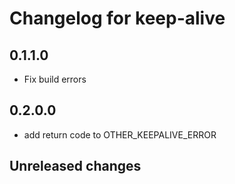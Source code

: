# Changelog for keep-alive

## 0.1.1.0

- Fix build errors

## 0.2.0.0

- add return code to OTHER_KEEPALIVE_ERROR

## Unreleased changes
